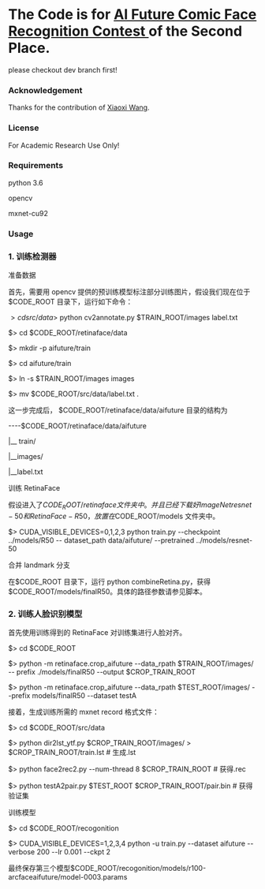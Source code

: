 # The Code is for  <a href="https://ai.futurelab.tv/contest_detail/4"> AI Future Comic Face Recognition Contest </a> of the Second Place.

please checkout dev branch first!

### Acknowledgement

Thanks for the contribution of <a href="https://github.com/MintYiqingchen">Xiaoxi Wang</a>.

### License

For Academic Research Use Only!

### Requirements

python 3.6

opencv 

mxnet-cu92

### Usage

### 1. 训练检测器

准备数据

首先，需要用 opencv 提供的预训练模型标注部分训练图片，假设我们现在位于
$CODE_ROOT 目录下，运行如下命令：

$> cd src/data$> python cv2annotate.py $TRAIN_ROOT/images label.txt

$> cd $CODE_ROOT/retinaface/data

$> mkdir -p aifuture/train

$> cd aifuture/train

$> ln -s $TRAIN_ROOT/images images

$> mv $CODE_ROOT/src/data/label.txt .

这一步完成后， $CODE_ROOT/retinaface/data/aifuture 目录的结构为

----$CODE_ROOT/retinaface/data/aifuture

|__ train/

|__images/

|__label.txt

训练 RetinaFace

假设进入了$CODE_ROOT/retinaface 文件夹中。并且已经下载好 ImageNet
resnet-50 和 RetinaFace-R50，放置在$CODE_ROOT/models 文件夹中。

$> CUDA_VISIBLE_DEVICES=0,1,2,3 python train.py --checkpoint ../models/R50 --
dataset_path data/aifuture/ --pretrained ../models/resnet-50

合并 landmark 分支

在$CODE_ROOT 目录下，运行 python combineRetina.py，获得
$CODE_ROOT/models/finalR50。具体的路径参数请参见脚本。

### 2. 训练人脸识别模型

首先使用训练得到的 RetinaFace 对训练集进行人脸对齐。

$> cd $CODE_ROOT

$> python -m retinaface.crop_aifuture --data_rpath $TRAIN_ROOT/images/ --
prefix ./models/finalR50 --output $CROP_TRAIN_ROOT

$> python -m retinaface.crop_aifuture --data_rpath $TEST_ROOT/images/ --prefix
models/finalR50 --dataset testA

接着，生成训练所需的 mxnet record 格式文件：

$> cd $CODE_ROOT/src/data

$> python dir2lst_ytf.py $CROP_TRAIN_ROOT/images/ > $CROP_TRAIN_ROOT/train.lst # 生成.lst

$> python face2rec2.py --num-thread 8 $CROP_TRAIN_ROOT # 获得.rec

$> python testA2pair.py $TEST_ROOT $CROP_TRAIN_ROOT/pair.bin # 获得验证集

训练模型

$> cd $CODE_ROOT/recogonition

$> CUDA_VISIBLE_DEVICES=1,2,3,4 python -u train.py --dataset aifuture --verbose 200
--lr 0.001 --ckpt 2

最终保存第三个模型$CODE_ROOT/recogonition/models/r100-arcfaceaifuture/model-0003.params